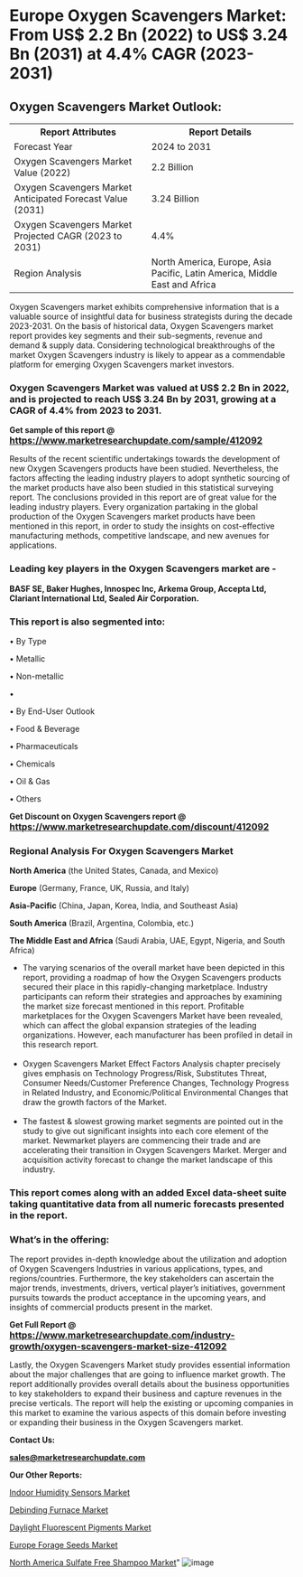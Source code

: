 # Europe Oxygen Scavengers Market: From US$ 2.2 Bn (2022) to US$ 3.24 Bn (2031) at 4.4% CAGR (2023-2031)

<html>
<body>

<h2>Oxygen Scavengers Market Outlook:</h2>

<table>
  <tr>
    <th>Report Attributes</th>
    <th>Report Details</th>
  </tr>
  <tr>
    <td>Forecast Year</td>
    <td>2024 to 2031</td>
  </tr>
  <tr>
    <td>Oxygen Scavengers Market Value (2022)</td>
    <td>2.2 Billion</td>
  </tr>
  <tr>
    <td>Oxygen Scavengers Market Anticipated Forecast Value (2031)</td>
    <td>3.24 Billion</td>
  </tr>
  <tr>
    <td>Oxygen Scavengers Market Projected CAGR (2023 to 2031)</td>
    <td>4.4%</td>
  </tr>
  <tr>
    <td>Region Analysis</td>
    <td>North America, Europe, Asia Pacific, Latin America, Middle East and Africa</td>
  </tr>
</table>

</body>
</html>

Oxygen Scavengers market exhibits comprehensive information that is a valuable source of insightful data for business strategists during the decade 2023-2031. On the basis of historical data, Oxygen Scavengers market report provides key segments and their sub-segments, revenue and demand &amp; supply data. Considering technological breakthroughs of the market Oxygen Scavengers industry is likely to appear as a commendable platform for emerging Oxygen Scavengers market investors.

<strong><h3>Oxygen Scavengers Market was valued at US$ 2.2 Bn in 2022, and is projected to reach US$ 3.24 Bn by 2031, growing at a CAGR of 4.4% from 2023 to 2031.</h3></strong>

<strong>Get sample of this report @ <a href=https://www.marketresearchupdate.com/sample/412092><font size=3 color=#0000ff>https://www.marketresearchupdate.com/sample/412092</font></a></strong>

Results of the recent scientific undertakings towards the development of new Oxygen Scavengers products have been studied. Nevertheless, the factors affecting the leading industry players to adopt synthetic sourcing of the market products have also been studied in this statistical surveying report. The conclusions provided in this report are of great value for the leading industry players. Every organization partaking in the global production of the Oxygen Scavengers market products have been mentioned in this report, in order to study the insights on cost-effective manufacturing methods, competitive landscape, and new avenues for applications.

<strong><h3>Leading key players in the Oxygen Scavengers market are -</h3></strong>

<strong>BASF SE, Baker Hughes, Innospec Inc, Arkema Group, Accepta Ltd, Clariant International Ltd, Sealed Air Corporation.</strong>

<strong><h3>This report is also segmented into:</h3></strong>

• By Type

• Metallic

• Non-metallic

• 

• By End-User Outlook

• Food & Beverage

• Pharmaceuticals

• Chemicals

• Oil & Gas

• Others

<strong>Get Discount on Oxygen Scavengers report @ <a href=https://www.marketresearchupdate.com/discount/412092><font size=3 color=#0000ff>https://www.marketresearchupdate.com/discount/412092</font></a></strong>

<strong><h3>Regional Analysis For Oxygen Scavengers Market</h3></strong>

<strong>North America</strong> (the United States, Canada, and Mexico)

<strong>Europe</strong> (Germany, France, UK, Russia, and Italy)

<strong>Asia-Pacific</strong> (China, Japan, Korea, India, and Southeast Asia)

<strong>South America</strong> (Brazil, Argentina, Colombia, etc.)

<strong>The Middle East and Africa</strong> (Saudi Arabia, UAE, Egypt, Nigeria, and South Africa)

<ul>
  <li>The varying scenarios of the overall market have been depicted in this report, providing a roadmap of how the Oxygen Scavengers products secured their place in this rapidly-changing marketplace. Industry participants can reform their strategies and approaches by examining the market size forecast mentioned in this report. Profitable marketplaces for the Oxygen Scavengers Market have been revealed, which can affect the global expansion strategies of the leading organizations. However, each manufacturer has been profiled in detail in this research report.</li><br>
  <li>Oxygen Scavengers Market Effect Factors Analysis chapter precisely gives emphasis on Technology Progress/Risk, Substitutes Threat, Consumer Needs/Customer Preference Changes, Technology Progress in Related Industry, and Economic/Political Environmental Changes that draw the growth factors of the Market.</li><br>
  <li>The fastest &amp; slowest growing market segments are pointed out in the study to give out significant insights into each core element of the market. Newmarket players are commencing their trade and are accelerating their transition in Oxygen Scavengers Market. Merger and acquisition activity forecast to change the market landscape of this industry.</li>
</ul>
<strong><h3>This report comes along with an added Excel data-sheet suite taking quantitative data from all numeric forecasts presented in the report.</h3></strong>

<strong><h3>What’s in the offering:</h3></strong> The report provides in-depth knowledge about the utilization and adoption of Oxygen Scavengers Industries in various applications, types, and regions/countries. Furthermore, the key stakeholders can ascertain the major trends, investments, drivers, vertical player’s initiatives, government pursuits towards the product acceptance in the upcoming years, and insights of commercial products present in the market.

<strong>Get Full Report @ <a href=https://www.marketresearchupdate.com/industry-growth/oxygen-scavengers-market-size-412092><font size=3 color=#0000ff>https://www.marketresearchupdate.com/industry-growth/oxygen-scavengers-market-size-412092</font></a></strong>

Lastly, the Oxygen Scavengers Market study provides essential information about the major challenges that are going to influence market growth. The report additionally provides overall details about the business opportunities to key stakeholders to expand their business and capture revenues in the precise verticals. The report will help the existing or upcoming companies in this market to examine the various aspects of this domain before investing or expanding their business in the Oxygen Scavengers market.

<strong>Contact Us:</strong>

<strong>sales@marketresearchupdate.com</strong>

<strong>Our Other Reports:</strong>

<a href=https://www.linkedin.com/pulse/indoor-humidity-sensors-market-latest-report>Indoor Humidity Sensors Market</a>

<a href=https://www.linkedin.com/pulse/debinding-furnace-market-future-scope-demands-projected>Debinding Furnace Market</a>

<a href=https://www.linkedin.com/pulse/daylight-fluorescent-pigments-market-2023-analysis-growth>Daylight Fluorescent Pigments Market</a>

<a href=https://www.linkedin.com/pulse/europe-forage-seeds-market-2023-comprehensive>Europe Forage Seeds Market</a>

<a href=https://www.linkedin.com/pulse/north-america-sulfate-free-shampoo-market-2023-pointing>North America Sulfate Free Shampoo Market</a>"
![image](https://github.com/rutujamande/Market-Report-Analysis/assets/158454097/1ca56a92-dd64-4d7d-b52d-c8d44d6a9a0e)
